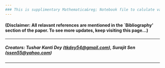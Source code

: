 ```yaml
---
### This is supplimentary Mathematica&reg; Notebook file to calulate various tensorial objects appeared in the paper: "A Compendium on General Relativity for Undergraduate Students" by Tushar Kanti Dey & Surajit Sen, [Physics Education,  No.?, Vol.? (2020) 1-15](http://www.physedu.in/current-issue) (Exact link to be given). The programs discussed in Section 3 of the paper as Code: I-IX. You need to [download](https://github.com/casilab/phys_ed_2020/blob/master/PE_dey_sen2020.nb) them for proper view and run on your pc.
---
```

#### (Disclaimer: All relavant references are mentioned in the `Bibliography' section of the paper. To see more updates, keep visiting this page...)
---
##### Creators: Tushar Kanti Dey (tkdey54@gmail.com), Surajit Sen (ssen55@yahoo.com)
---
